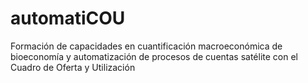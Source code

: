 # automatiCOU
Formación de capacidades en cuantificación macroeconómica de bioeconomía y automatización de procesos de cuentas satélite con el Cuadro de Oferta y Utilización
